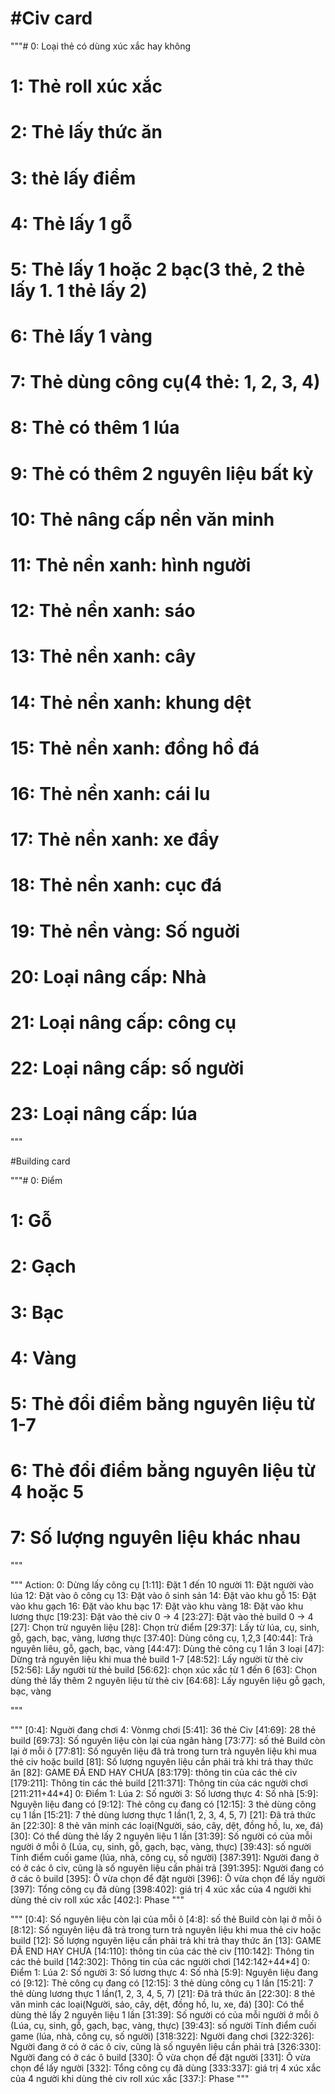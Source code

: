 # #Civ card

"""# 0: Loại thẻ có dùng xúc xắc hay không
# 1: Thẻ roll xúc xắc
# 2: Thẻ lấy thức ăn
# 3: thẻ lấy điểm
# 4: Thẻ lấy 1 gỗ
# 5: Thẻ lấy 1 hoặc 2 bạc(3 thẻ, 2 thẻ lấy 1. 1 thẻ lấy 2)
# 6: Thẻ lấy 1 vàng
# 7: Thẻ dùng công cụ(4 thẻ: 1, 2, 3, 4)
# 8: Thẻ có thêm 1 lúa
# 9: Thẻ có thêm 2 nguyên liệu bất kỳ
# 10: Thẻ nâng cấp nền văn minh

# 11: Thẻ nền xanh: hình người
# 12: Thẻ nền xanh: sáo
# 13: Thẻ nền xanh: cây
# 14: Thẻ nền xanh: khung dệt
# 15: Thẻ nền xanh: đồng hồ đá
# 16: Thẻ nền xanh: cái lu
# 17: Thẻ nền xanh: xe đẩy
# 18: Thẻ nền xanh: cục đá

# 19: Thẻ nền vàng: Số nguời
# 20: Loại nâng cấp: Nhà
# 21: Loại nâng cấp: công cụ
# 22: Loại nâng cấp: số người
# 23: Loại nâng cấp: lúa
"""

#Building card

"""# 0: Điểm
# 1: Gỗ
# 2: Gạch
# 3: Bạc
# 4: Vàng
# 5: Thẻ đổi điểm bằng nguyên liệu từ 1-7
# 6: Thẻ đổi điểm bằng nguyên liệu từ 4 hoặc 5
# 7: Số lượng nguyên liệu khác nhau
"""

"""
    Action:
        0: Dừng lấy công cụ
        [1:11]: Đặt 1 đến 10 người
        11: Đặt người vào lúa
        12: Đặt vào ô công cụ
        13: Đặt vào ô sinh sản
        14: Đặt vào khu gỗ
        15: Đặt vào khu gạch
        16: Đặt vào khu bạc
        17: Đặt vào khu vàng
        18: Đặt vào khu lương thực
        [19:23]: Đặt vào thẻ civ 0 -> 4
        [23:27]: Đặt vào thẻ build 0 -> 4
        [27]: Chọn trừ nguyên liệu
        [28]: Chọn trừ điểm
        [29:37]: Lấy từ lúa, cụ, sinh, gỗ, gạch, bạc, vàng, lương thực
        [37:40]: Dùng công cụ, 1,2,3
        [40:44]: Trả nguyên liêu, gỗ, gạch, bạc, vàng
        [44:47]: Dùng thẻ công cụ 1 lần 3 loại
        [47]: Dừng trả nguyên liệu khi mua thẻ build 1-7
        [48:52]: Lấy người từ thẻ civ
        [52:56]: Lấy người từ thẻ build
        [56:62]: chọn xúc xắc từ 1 đến 6
        [63]: Chọn dùng thẻ lấy thêm 2 nguyên liệu từ thẻ civ
        [64:68]: Lấy nguyên liệu gỗ gạch, bạc, vàng

"""


"""
[0:4]: Nguời đang chơi
4: Vònmg chơi
[5:41]: 36 thẻ Civ
[41:69]: 28 thẻ build
[69:73]: Số nguyên liệu còn lại của ngân hàng
[73:77]: số thẻ Build còn lại ở mỗi ô
[77:81]: Số nguyên liệu đã trả trong turn trả nguyên liệu khi mua thẻ civ hoặc build
[81]: Số lượng nguyên liệu cần phải trả khi trả thay thức ăn
[82]: GAME ĐÃ END HAY CHƯA
[83:179]: thông tin của các thẻ civ
[179:211]: Thông tin các thẻ build
[211:371]: Thông tin của các người chơi [211:211+44*4]
    0: Điểm
    1: Lúa
    2: Số người
    3: Số lương thực
    4: Số nhà
    [5:9]: Nguyên liệu đang có
    [9:12]: Thẻ công cụ đang có
    [12:15]: 3 thẻ dùng công cụ 1 lần
    [15:21]: 7 thẻ dùng lương thực 1 lần(1, 2, 3, 4, 5, 7)
    [21]: Đã trả thức ăn
    [22:30]: 8 thẻ văn minh các loại(Người, sáo, cây, dệt, đồng hồ, lu, xe, đá)
    [30]: Có thể dùng thẻ lấy 2 nguyên liệu 1 lần
    [31:39]: Số người có của mỗi người ở mỗi ô (Lúa, cụ, sinh, gỗ, gạch, bạc, vàng, thực)
    [39:43]: số người Tính điểm cuối game (lúa, nhà, công cụ, số người)
[387:391]: Người đang ở có ở các ô civ, cũng là số nguyên liệu cần phải trả
[391:395]: Người đang có ở các ô build
[395]: Ô vừa chọn để đặt người
[396]: Ô vừa chọn để lấy người
[397]: Tổng công cụ đã dùng
[398:402]: giá trị 4 xúc xắc của 4 người khi dùng thẻ civ roll xúc xắc
[402:]: Phase 
"""


"""
[0:4]: Số nguyên liệu còn lại của mỗi ô
[4:8]: số thẻ Build còn lại ở mỗi ô
[8:12]: Số nguyên liệu đã trả trong turn trả nguyên liệu khi mua thẻ civ hoặc build
[12]: Số lượng nguyên liệu cần phải trả khi trả thay thức ăn
[13]: GAME ĐÃ END HAY CHƯA
[14:110]: thông tin của các thẻ civ
[110:142]: Thông tin các thẻ build
[142:302]: Thông tin của các người chơi [142:142+44*4]
    0: Điểm
    1: Lúa
    2: Số người
    3: Số lương thực
    4: Số nhà
    [5:9]: Nguyên liệu đang có
    [9:12]: Thẻ công cụ đang có
    [12:15]: 3 thẻ dùng công cụ 1 lần
    [15:21]: 7 thẻ dùng lương thực 1 lần(1, 2, 3, 4, 5, 7)
    [21]: Đã trả thức ăn
    [22:30]: 8 thẻ văn minh các loại(Người, sáo, cây, dệt, đồng hồ, lu, xe, đá)
    [30]: Có thể dùng thẻ lấy 2 nguyên liệu 1 lần
    [31:39]: Số người có của mỗi người ở mỗi ô (Lúa, cụ, sinh, gỗ, gạch, bạc, vàng, thực)
    [39:43]: số người Tính điểm cuối game (lúa, nhà, công cụ, số người)
[318:322]: Người đang chơi
[322:326]: Người đang ở có ở các ô civ, cũng là số nguyên liệu cần phải trả
[326:330]: Người đang có ở các ô build
[330]: Ô vừa chọn để đặt người
[331]: Ô vừa chọn để lấy người
[332]: Tổng công cụ đã dùng
[333:337]: giá trị 4 xúc xắc của 4 người khi dùng thẻ civ roll xúc xắc
[337:]: Phase 
"""